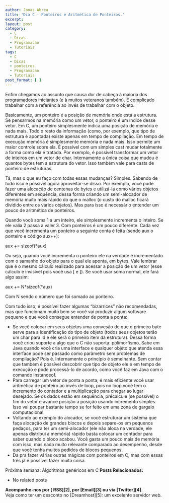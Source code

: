 ```yaml
---
author: Jonas Abreu
title: 'Dia C - Ponteiros e Aritmética de Ponteiros.'
excerpt:
layout: post
category:
  - C
  - Dicas
  - Programacao
  - Tutoriais
tags:
  - C
  - Dicas
  - ponteiros
  - Programacao
  - Tutoriais
post_format: [ ]
---
```

Enfim chegamos ao assunto que causa dor de cabeça à maioria dos programadores iniciantes (e à muitos veteranos também). É complicado trabalhar com a referência ao invés de trabalhar com o objeto.

Basicamente, um ponteiro é a posição de memória onde está a estrutura. Se pensarmos na memória como um vetor, o ponteiro é um índice desse vetor. Em C, um ponteiro simplesmente indica uma posição de memória e nada mais. Todo o resto da informação (como, por exemplo, que tipo de estrutura é apontada) existe apenas em tempo de compilação. Em tempo de execução memória é simplesmente memória e nada mais. Isso permite um maior controle sobre ela. É possível com um simples cast mudar totalmente a forma como ela é tratada. Por exemplo, é possível transformar um vetor de inteiros em um vetor de char. Internamente a única coisa que mudou é quantos bytes tem a estrutura do vetor. Isso também vale para casts de ponteiro de estruturas.

Tá, mas o que eu faço com todas essas mudanças? Simples. Sabendo de tudo isso é possível agora aproveitar-se disso. Por exemplo, você pode fazer uma alocação de centenas de bytes e utilizá-la como vários objetos diferentes em sequência, dessa forma criando um semi-alocador de memória muito mais rápido do que o malloc (o custo do malloc ficará dividido entre os vários objetos). Mas para isso é necessário entender um pouco de aritmética de ponteiros.

Quando você soma 1 a um inteiro, ele simplesmente incrementa o inteiro. Se ele valia 2 passa a valer 3. Com ponteiros é um pouco diferente. Cada vez que você incrementa um ponteiro a seguinte conta é feita (sendo aux o ponteiro e código aux++):

aux += sizeof(*aux)

Ou seja, quando você incrementa o ponteiro ele na verdade é incrementado com o samanho do objeto para o qual ele aponta, em bytes. Vale lembrar que é o mesmo cálculo realizado para acessar a posição de um vetor (esse cálculo é invisível pois você usa [ e ]). Se você usar soma normal, ele fará algo assim:

aux += N\*sizeof(\*aux)

Com N sendo o número que foi somado ao ponteiro.

Com tudo isso, é possível fazer algumas “bizarrices” não recomendadas, mas que funcionam muito bem se você vai produzir algum software pequeno e que você consegue entender de ponta a ponta:

*   Se você colocar em seus objetos uma convesão de que o primeiro byte serve para a identificação do tipo de objeto (todos seus objetos terão um char para id e ele será o primeiro item da estrutura). Dessa forma você criou suporte a algo que o C não suporta: polimorfismo. Sabe em Java quando você cria uma interface e qualquer objeto que atenda essa interface pode ser passado como parâmetro sem problemas de compilação? Pois é. Internamente o princípio é semelhante. Sem contar que também é possível descobrir que tipo de objeto ele é em tempo de execução e pode processá-lo de acordo, como você faz em Java com o comando instanceof.
*   Para carregar um vetor de ponta a ponta, é mais eficiente você usar aritmética de ponteiro ao invés de loop, pois no loop você tem o incremento do contador e a multiplicação para chegar ao lugar desejado. Se os dados estão em sequência, précalcule (se possível) o fim do vetor e avance posição a posição usando incremento simples. Isso vai poupar bastante tempo se for feito em uma zona de gargalo computacional.
*   Voltando ao exemplo do alocador, se você estruturar um sistema que faça alocação de grandes blocos e depois separe-os em pequenos pedaços, para ter um semi-alocador (ele não aloca na verdade, ele apenas distribui a memória) rápido basta colocar um contador para saber quando o bloco acabou. Você gasta um pouco mais de memória com isso, mas nada muito relevante comparado ao desempenho, desde que você tenha muitos pedidos de blocos pequenos.
*   Da pra fazer várias outras mágicas com ponteiros em C, mas com essas três já é possível fazer muita coisa.

Próxima semana: Algoritmos genéricos em C 
**Posts Relacionados:** 
*   No related posts









**Acompanhe-nos por [ RSS][2], por [Email][3] ou via [Twitter][4].**  
Veja como ter um desconto no [Dreamhost][5]: um excelente servidor web.

 [1]: https://twitter.com/share




